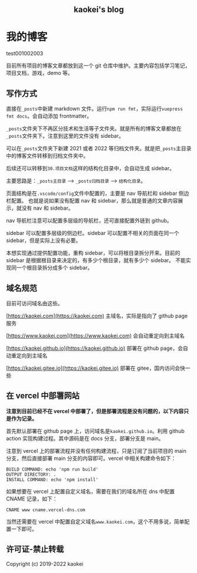 <h2 align="center">kaokei's blog</h2>

# 我的博客

test001002003

目前所有项目的博客文章都放到这一个 git 仓库中维护。主要内容包括学习笔记，项目文档，游戏，demo 等。

## 写作方式

直接在`_posts`中新建 markdown 文件。运行`npm run fmt`，实际运行`vuepress fmt docs`。会自动添加 frontmatter。

`_posts`文件夹下不再区分技术和生活等子文件夹。就是所有的博客文章都放在`_posts`文件夹下。注意到这里的文件没有 sidebar。

可以在`_posts`文件夹下新建 2021 或者 2022 等归档文件夹。就是把`_posts`主目录中的博客文件转移到归档文件夹中。

后续还可以转移到`30.项目文档`这样的结构化目录中，会自动生成 sidebar。

主要思路是：`_posts主目录` --> `_posts归档目录` --> `结构化目录`。

页面结构是在`.vscode/config`文件中配置的，主要是 nav 导航栏和 sidebar 侧边栏配置。
也就是说如果没有配置 nav 和 sidebar，那么就是普通的文章内容展示，就没有 nav 和 sidebar。

nav 导航栏注意可以配置多层级的导航栏，还可直接配置外链到 github。

sidebar 可以配置多层级的侧边栏。sidebar 可以配置不相关的页面在同一个 sidebar，但是实际上没有必要。

本想实现通过提供配置功能，重构 sidebar，可以将根目录拆分开来。目前的 sidebar 是根据根目录来决定的，有多少个根目录，就有多少个 sidebar。
不能实现同一个根目录拆分成多个 sidebar。

## 域名规范

目前可访问域名由这些。

[https://kaokei.com](https://kaokei.com) 主域名，实际是指向了 github page 服务

[https://www.kaokei.com](https://www.kaokei.com) 会自动重定向到主域名

[https://kaokei.github.io](https://kaokei.github.io) 部署在 github page，会自动重定向到主域名

[https://kaokei.gitee.io](https://kaokei.gitee.io) 部署在 gitee，国内访问会快一些

## 在 vercel 中部署网站

**注意到目前已经不在 vercel 中部署了，但是部署流程是没有问题的，以下内容只是作为记录。**

首先默认部署在 github page 上，访问域名是`kaokei.github.io`。利用 github action 实现构建过程。其中源码是在 docs 分支，部署分支是 main。

注意到 vercel 上的部署流程并没有任何构建流程，只是订阅了当前项目的 main 分支，然后直接部署 main 分支的内容即可。vercel 中相关构建命令如下：

```
BUILD COMMAND: echo 'npm run build'
OUTPUT DIRECTORY: .
INSTALL COMMAND: echo 'npm install'
```

如果想要在 vercel 上配置自定义域名，需要在我们的域名所在 dns 中配置 CNAME 记录，如下：

```
CNAME www cname.vercel-dns.com
```

当然还需要在 vercel 中配置自定义域名`www.kaokei.com`，这个不用多说，简单配置一下即可。

## 许可证-禁止转载

Copyright (c) 2019-2022 kaokei
